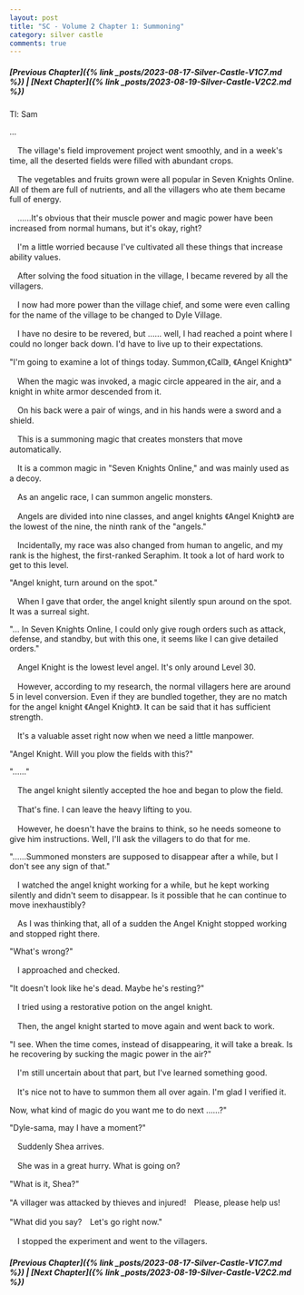 ```yaml
---
layout: post
title: "SC - Volume 2 Chapter 1: Summoning"
category: silver castle
comments: true
---
```


##### [Previous Chapter]({% link _posts/2023-08-17-Silver-Castle-V1C7.md %}) \| [Next Chapter]({% link _posts/2023-08-19-Silver-Castle-V2C2.md %})



Tl: Sam


…



　The village's field improvement project went smoothly, and in a week's time, all the deserted fields were filled with abundant crops.

　The vegetables and fruits grown were all popular in Seven Knights Online. All of them are full of nutrients, and all the villagers who ate them became full of energy.


　......It's obvious that their muscle power and magic power have been increased from normal humans, but it's okay, right?
<!--more-->

　I'm a little worried because I've cultivated all these things that increase ability values.


　After solving the food situation in the village, I became revered by all the villagers.

　I now had more power than the village chief, and some were even calling for the name of the village to be changed to Dyle Village.

　I have no desire to be revered, but ...... well, I had reached a point where I could no longer back down. I'd have to live up to their expectations.


"I'm going to examine a lot of things today. Summon,《Call》, 《Angel Knight》"


　When the magic was invoked, a magic circle appeared in the air, and a knight in white armor descended from it.

　On his back were a pair of wings, and in his hands were a sword and a shield.


　This is a summoning magic that creates monsters that move automatically.

　It is a common magic in "Seven Knights Online,"  and was mainly used as a decoy.


　As an angelic race, I can summon angelic monsters.

　Angels are divided into nine classes, and angel knights 《Angel Knight》  are the lowest of the nine, the ninth rank of the "angels."


　Incidentally, my race was also changed from human to angelic, and my rank is the highest, the first-ranked  Seraphim. It took a lot of hard work to get to this level.


"Angel knight, turn around on the spot."


　When I gave that order, the angel knight silently spun around on the spot. It was a surreal sight.


"... In Seven Knights Online, I could only give rough orders such as attack, defense, and standby, but with this one, it seems like I can give detailed orders."


　Angel Knight is the lowest level angel. It's only around Level 30.

　However, according to my research, the normal villagers here are around 5 in level conversion. Even if they are bundled together, they are no match for the angel knight 《Angel Knight》. It can be said that it has sufficient strength.


　It's a valuable asset right now when we need a little manpower.


"Angel Knight. Will you plow the fields with this?"

"......"


　The angel knight silently accepted the hoe and began to plow the field.

　That's fine. I can leave the heavy lifting to you.

　However, he doesn't have the brains to think, so he needs someone to give him instructions. Well, I'll ask the villagers to do that for me.


"......Summoned monsters are supposed to disappear after a while, but I don't see any sign of that."


　I watched the angel knight working for a while, but he kept working silently and didn't seem to disappear. Is it possible that he can continue to move inexhaustibly?


　As I was thinking that, all of a sudden the Angel Knight stopped working and stopped right there.


"What's wrong?"


　I approached and checked.


"It doesn't look like he's dead. Maybe he's resting?"


　I tried using a restorative potion on the angel knight.

　Then, the angel knight started to move again and went back to work.


"I see. When the time comes, instead of disappearing, it will take a break. Is he recovering by sucking the magic power in the air?"


　I'm still uncertain about that part, but I've learned something good.

　It's nice not to have to summon them all over again. I'm glad I verified it.


Now, what kind of magic do you want me to do next ......?"

"Dyle-sama, may I have a moment?"


　Suddenly Shea arrives.

　She was in a great hurry. What is going on?


"What is it, Shea?"

"A villager was attacked by thieves and injured!　Please, please help us!

"What did you say?　Let's go right now."


　I stopped the experiment and went to the villagers.



##### [Previous Chapter]({% link _posts/2023-08-17-Silver-Castle-V1C7.md %}) \| [Next Chapter]({% link _posts/2023-08-19-Silver-Castle-V2C2.md %})
